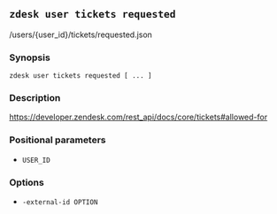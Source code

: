 ## `zdesk user tickets requested`

/users/{user_id}/tickets/requested.json

### Synopsis

    zdesk user tickets requested [ ... ]

### Description

https://developer.zendesk.com/rest_api/docs/core/tickets#allowed-for

### Positional parameters

* `USER_ID`

### Options

* `-external-id OPTION`


